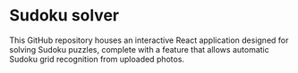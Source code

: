 # Sudoku solver

This GitHub repository houses an interactive React application designed for solving Sudoku puzzles, complete with a feature that allows automatic Sudoku grid recognition from uploaded photos.

